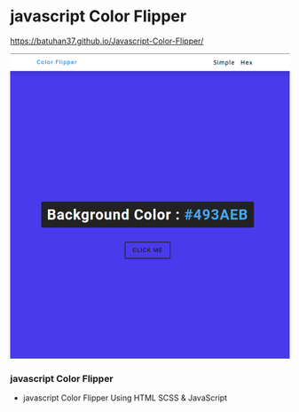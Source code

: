  # javascript Color Flipper

  https://batuhan37.github.io/Javascript-Color-Flipper/

<p>
  <a href="https://batuhan37.github.io/Responsive-Coffee-Website/">
  <img src="./img.PNG" width="800px" title="hover text">
  </a>
</p>


### javascript Color Flipper
- javascript Color Flipper Using HTML SCSS & JavaScript
